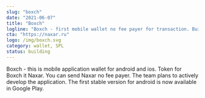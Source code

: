 ```yaml
---
slug: "boxch"
date: "2021-06-07"
title: "Boxch"
logline: "Boxch - first mobile wallet no fee payer for transaction. Built on Solana."
cta: "https://naxar.ru"
logo: /img/boxch.svg
category: wallet, SPL
status: building
---
```


Boxch - this is mobile application wallet for android and ios. Token for Boxch it Naxar. You can send Naxar no fee payer. 
The team plans to actively develop the application. The first stable version for android is now available in Google Play.
